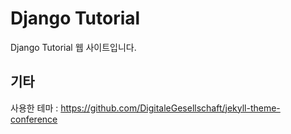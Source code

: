 # Django Tutorial

Django Tutorial 웹 사이트입니다.

## 기타
사용한 테마 : https://github.com/DigitaleGesellschaft/jekyll-theme-conference